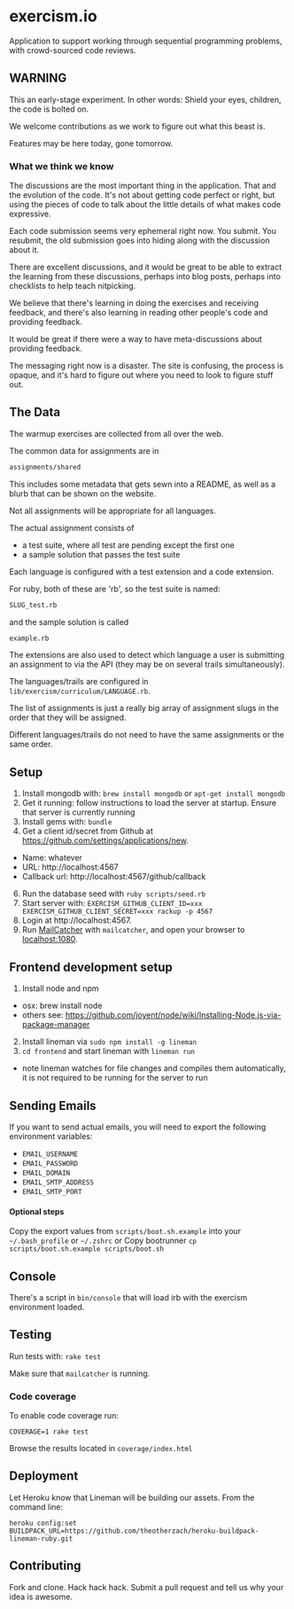 # exercism.io

Application to support working through sequential programming problems, with
crowd-sourced code reviews.

## WARNING

This an early-stage experiment. In other words: Shield your eyes, children,
the code is bolted on.

We welcome contributions as we work to figure out what this beast is.

Features may be here today, gone tomorrow.

### What we think we know

The discussions are the most important thing in the application. That
and the evolution of the code. It's not about getting code perfect or
right, but using the pieces of code to talk about the little details of
what makes code expressive.

Each code submission seems very ephemeral right now. You submit. You
resubmit, the old submission goes into hiding along with the discussion
about it.

There are excellent discussions, and it would be great to be able to extract
the learning from these discussions, perhaps into blog posts, perhaps into
checklists to help teach nitpicking.

We believe that there's learning in doing the exercises and receiving feedback,
and there's also learning in reading other people's code and providing feedback.

It would be great if there were a way to have meta-discussions about providing
feedback.

The messaging right now is a disaster. The site is confusing, the process is
opaque, and it's hard to figure out where you need to look to figure stuff
out.

## The Data

The warmup exercises are collected from all over the web.

The common data for assignments are in

```bash
assignments/shared
```

This includes some metadata that gets sewn into a README, as well as a blurb
that can be shown on the website.

Not all assignments will be appropriate for all languages.

The actual assignment consists of

* a test suite, where all test are pending except the first one
* a sample solution that passes the test suite

Each language is configured with a test extension and a code extension.

For ruby, both of these are 'rb', so the test suite is named:

```bash
SLUG_test.rb
```

and the sample solution is called

```bash
example.rb
```

The extensions are also used to detect which language a user is submitting an assignment to via the API (they may be on several trails simultaneously).

The languages/trails are configured in `lib/exercism/curriculum/LANGUAGE.rb`.

The list of assignments is just a really big array of assignment slugs in the order that they will be assigned.

Different languages/trails do not need to have the same assignments or the same order.

## Setup

1. Install mongodb with: `brew install mongodb` or `apt-get install mongodb`
2. Get it running: follow instructions to load the server at startup. Ensure that server is currently running
3. Install gems with: `bundle`
4. Get a client id/secret from Github at https://github.com/settings/applications/new.
  * Name: whatever
  * URL: http://localhost:4567
  * Callback url: http://localhost:4567/github/callback
6. Run the database seed with `ruby scripts/seed.rb`
7. Start server with: `EXERCISM_GITHUB_CLIENT_ID=xxx EXERCISM_GITHUB_CLIENT_SECRET=xxx rackup -p 4567`
8. Login at http://localhost:4567.
9. Run [MailCatcher](http://mailcatcher.me/) with `mailcatcher`, and open your browser to [localhost:1080](http://localhost:1080).

## Frontend development setup
1. Install node and npm
  * osx: brew install node
  * others see: https://github.com/joyent/node/wiki/Installing-Node.js-via-package-manager
2. Install lineman via `sudo npm install -g lineman`
3. `cd frontend` and start lineman with `lineman run`
  * note lineman watches for file changes and compiles them automatically, it is not required to be running for the server to run

## Sending Emails

If you want to send actual emails, you will need to export the following environment variables:

* `EMAIL_USERNAME`
* `EMAIL_PASSWORD`
* `EMAIL_DOMAIN`
* `EMAIL_SMTP_ADDRESS`
* `EMAIL_SMTP_PORT`

#### Optional steps

Copy the export values from `scripts/boot.sh.example` into your `~/.bash_profile` or `~/.zshrc`
or
Copy bootrunner `cp scripts/boot.sh.example scripts/boot.sh`

## Console

There's a script in `bin/console` that will load irb with the exercism environment loaded.

## Testing

Run tests with: `rake test`

Make sure that `mailcatcher` is running.

### Code coverage

To enable code coverage run:

    COVERAGE=1 rake test

Browse the results located in `coverage/index.html`

## Deployment

Let Heroku know that Lineman will be building our assets. From the command line:
```
heroku config:set BUILDPACK_URL=https://github.com/theotherzach/heroku-buildpack-lineman-ruby.git
```

## Contributing

Fork and clone. Hack hack hack.
Submit a pull request and tell us why your idea is awesome.

